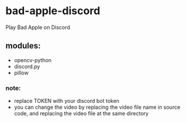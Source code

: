 # bad-apple-discord
Play Bad Apple on Discord

## modules:
- opencv-python
- discord.py
- pillow

### note:
- replace TOKEN with your discord bot token
- you can change the video by replacing the video file name in source code, and replacing the video file at the same directory
